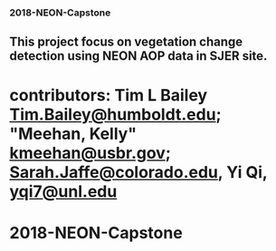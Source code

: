 
### 2018-NEON-Capstone
## This project focus on vegetation change detection using NEON AOP data in SJER site.
# contributors: Tim L Bailey <Tim.Bailey@humboldt.edu>; "Meehan, Kelly" <kmeehan@usbr.gov>; Sarah.Jaffe@colorado.edu, Yi Qi, yqi7@unl.edu
# 2018-NEON-Capstone
